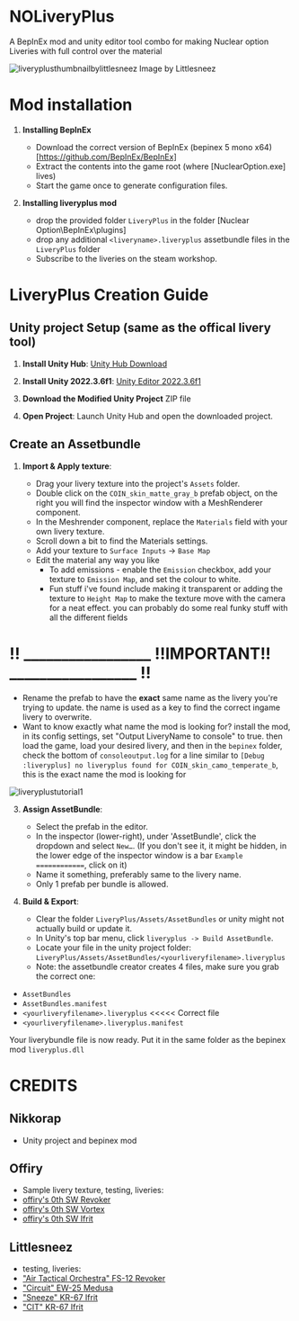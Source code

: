 # NOLiveryPlus
A BepInEx mod and unity editor tool combo for making Nuclear option Liveries with full control over the material


![liveryplusthumbnailbylittlesneez](https://github.com/user-attachments/assets/a0cefd2c-c772-48d7-9f96-43a6190907bd)
Image by Littlesneez


# Mod installation

1. **Installing BepInEx**
   
	* Download the correct version of BepInEx (bepinex 5 mono x64) [https://github.com/BepInEx/BepInEx]
	* Extract the contents into the game root (where [NuclearOption.exe] lives)
	* Start the game once to generate configuration files.

2. **Installing liveryplus mod**
	* drop the provided folder `LiveryPlus` in the folder [Nuclear Option\BepInEx\plugins]
	* drop any additional `<liveryname>.liveryplus` assetbundle files in the `LiveryPlus` folder
	* Subscribe to the liveries on the steam workshop.
	
# LiveryPlus Creation Guide

## Unity project Setup (same as the offical livery tool)

1. **Install Unity Hub**: [Unity Hub Download](https://unity.com/download)

2. **Install Unity 2022.3.6f1**: [Unity Editor 2022.3.6f1](https://unity.com/releases/editor/archive)

3. **Download the Modified Unity Project** ZIP file

4. **Open Project**: Launch Unity Hub and open the downloaded project.

## Create an Assetbundle

1. **Import & Apply texture**:

	* Drag your livery texture into the project's `Assets` folder.
	* Double click on the `COIN_skin_matte_gray_b` prefab object, on the right you will find the inspector window with a MeshRenderer component.
	* In the Meshrender component, replace the `Materials` field with your own livery texture.
	* Scroll down a bit to find the Materials settings.
	* Add your texture to `Surface Inputs` -> `Base Map`
	* Edit the material any way you like 
		* To add emissions - enable the `Emission` checkbox, add your texture to `Emission Map`, and set the colour to white.
		* Fun stuff i've found include making it transparent or adding the texture to `Height Map` to make the texture move with the camera for a neat effect. you can probably do some real funky stuff with all the different fields


# !! _________________ !!IMPORTANT!! _________________ !!
* Rename the prefab to have the **exact** same name as the livery you're trying to update. the name is used as a key to find the correct ingame livery to overwrite.
* Want to know exactly what name the mod is looking for? install the mod, in its config settings, set "Output LiveryName to console" to true. then load the game, load your desired livery, and then in the `bepinex` folder, check the bottom of `consoleoutput.log` for a line similar to `[Debug  :liveryplus] no liveryplus found for COIN_skin_camo_temperate_b`, this is the exact name the mod is looking for

![liveryplustutorial1](https://github.com/user-attachments/assets/12bf33ec-f537-4406-9e19-e47e463e52b6)


3. **Assign AssetBundle**:

	* Select the prefab in the editor.
	* In the inspector (lower-right), under 'AssetBundle', click the dropdown and select `New…`.
		(If you don't see it, it might be hidden, in the lower edge of the inspector window is a bar `Example ============`, click on it)
	* Name it something, preferably same to the livery name.
	* Only 1 prefab per bundle is allowed.

4. **Build & Export**:
	* Clear the folder `LiveryPlus/Assets/AssetBundles` or unity might not actually build or update it.
	* In Unity's top bar menu, click `liveryplus -> Build AssetBundle`.
	* Locate your file in the unity project folder: `LiveryPlus/Assets/AssetBundles/<yourliveryfilename>.liveryplus`
 	* Note: the assetbundle creator creates 4 files, make sure you grab the correct one:
  * `AssetBundles`
  * `AssetBundles.manifest`
  * `<yourliveryfilename>.liveryplus` <<<<< Correct file
  * `<yourliveryfilename>.liveryplus.manifest`  

Your liverybundle file is now ready. Put it in the same folder as the bepinex mod `liveryplus.dll`
	
# CREDITS
## Nikkorap
* Unity project and bepinex mod
	
## Offiry
* Sample livery texture, testing, liveries:
* [offiry's 0th SW Revoker](https://steamcommunity.com/sharedfiles/filedetails/?id=3452644234)
* [offiry's 0th SW Vortex](https://steamcommunity.com/sharedfiles/filedetails/?id=3452644393)
* [offiry's 0th SW Ifrit](https://steamcommunity.com/sharedfiles/filedetails/?id=3452644584)
	
## Littlesneez
* testing, liveries:
* ["Air Tactical Orchestra" FS-12 Revoker](https://steamcommunity.com/sharedfiles/filedetails/?id=3472977541) 
* ["Circuit" EW-25 Medusa](https://steamcommunity.com/sharedfiles/filedetails/?id=3494005532) 
* ["Sneeze" KR-67 Ifrit](https://steamcommunity.com/sharedfiles/filedetails/?id=3465210615) 
* ["CIT" KR-67 Ifrit](https://steamcommunity.com/sharedfiles/filedetails/?id=3465210309)
	
